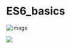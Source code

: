 
# ES6_basics

![image](https://github.com/Kachu1212/alx-backend-javascript/assets/78231106/da23cbe4-34fc-45d5-a3c6-d421e7874f3f)

![](https://spin.atomicobject.com/wp-content/uploads/es6-nodejs.jpg)
